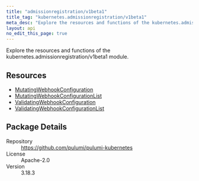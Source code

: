 ```yaml
---
title: "admissionregistration/v1beta1"
title_tag: "kubernetes.admissionregistration/v1beta1"
meta_desc: "Explore the resources and functions of the kubernetes.admissionregistration/v1beta1 module."
layout: api
no_edit_this_page: true
---
```


<!-- WARNING: this file was generated by Pulumi Docs Generator. -->
<!-- Do not edit by hand unless you're certain you know what you are doing! -->

Explore the resources and functions of the kubernetes.admissionregistration/v1beta1 module.

<h2 id="resources">Resources</h2>
<ul class="api">
    <li><a href="mutatingwebhookconfiguration" title="MutatingWebhookConfiguration"><span class="api-symbol api-symbol--resource"></span>MutatingWebhookConfiguration</a></li>
    <li><a href="mutatingwebhookconfigurationlist" title="MutatingWebhookConfigurationList"><span class="api-symbol api-symbol--resource"></span>MutatingWebhookConfigurationList</a></li>
    <li><a href="validatingwebhookconfiguration" title="ValidatingWebhookConfiguration"><span class="api-symbol api-symbol--resource"></span>ValidatingWebhookConfiguration</a></li>
    <li><a href="validatingwebhookconfigurationlist" title="ValidatingWebhookConfigurationList"><span class="api-symbol api-symbol--resource"></span>ValidatingWebhookConfigurationList</a></li>
</ul>

<h2 id="package-details">Package Details</h2>
<dl class="package-details">
	<dt>Repository</dt>
	<dd><a href="https://github.com/pulumi/pulumi-kubernetes">https://github.com/pulumi/pulumi-kubernetes</a></dd>
	<dt>License</dt>
	<dd>Apache-2.0</dd>
	<dt>Version</dt>
	<dd>3.18.3</dd>
</dl>

